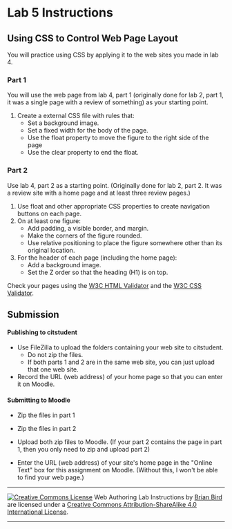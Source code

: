# Lab 5 Instructions


## Using CSS to Control Web Page Layout

You will practice using CSS by applying it to the web sites you made in lab 4.

### Part 1

You will use the web page from lab 4, part 1 (originally done for lab 2, part 1, it was a single page with a review of something) as your starting point. 

1. Create a external CSS file with rules that:
   - Set a background image.
   - Set a fixed width for the body of the page.
   - Use the float property to move the figure to the right side of the page
   - Use the clear property to end the float.


### Part 2

Use lab 4, part 2 as a starting point. (Originally done for lab 2, part 2. It was a review site with a home page and at least three review pages.)

1. Use float and other appropriate CSS properties to create navigation buttons on each page.
2. On  at least one figure:
   - Add padding, a visible border, and margin.
   - Make the corners of the figure rounded.
   - Use relative positioning to place the figure somewhere other than its original location.
3. For the header of each page (including the home page):
   - Add a background image.
   - Set the Z order so that the heading (H1) is on top.

Check your pages using the [W3C HTML Validator](https://validator.w3.org)  and the [W3C CSS Validator](http://jigsaw.w3.org/css-validator/).



## Submission

#### Publishing to citstudent

- Use FileZilla to upload the folders containing your web site to citstudent.
  - Do not zip the files.
  - If both parts 1 and 2 are in the same web site, you can just upload that one web site.
- Record the URL (web address) of your home page so that you can enter it on Moodle. 

#### Submitting to Moodle

- Zip the files in part 1

- Zip the files in part 2

- Upload both zip files to Moodle.
(If your part 2 contains the page in part 1, then you only need to zip and upload part 2)
  
- Enter the URL (web address) of your site's home page in the "Online Text" box for this assignment on  Moodle.
(Without this, I won't be able to find your web page.)
  
  

------

[![Creative Commons License](https://i.creativecommons.org/l/by-sa/4.0/88x31.png)](http://creativecommons.org/licenses/by-sa/4.0/) Web Authoring Lab Instructions by [Brian Bird](https://profbird.dev) are licensed under a [Creative Commons Attribution-ShareAlike 4.0 International License](http://creativecommons.org/licenses/by-sa/4.0/). 

------------



